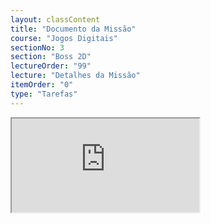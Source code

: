 ```yaml
---
layout: classContent
title: "Documento da Missão"
course: "Jogos Digitais"
sectionNo: 3
section: "Boss 2D"
lectureOrder: "99"
lecture: "Detalhes da Missão"
itemOrder: "0"
type: "Tarefas"
---
```


<iframe src="https://docs.google.com/document/d/e/2PACX-1vS14QwzUpQrjYwlslOWSCbg5ggRaiZT-WJ1PcEcDYoYKjE93MYctcjWpziDUnYJt22lboWH3bSKZa1j/pub?embedded=true"></iframe>